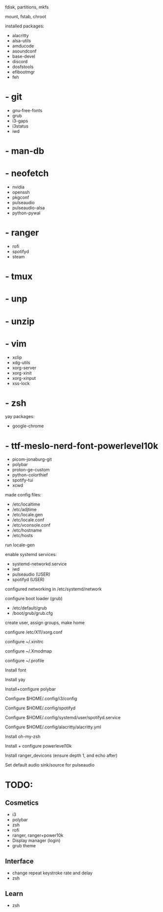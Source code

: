 fdisk, partitions, mkfs

mount, fstab, chroot

installed packages:
- alacritty
- alsa-utils
- amducode
- asoundconf
- base-devel
- discord
- dosfstools
- efibootmgr
- feh
# - git
- gnu-free-fonts
- grub
- i3-gaps
- i3status
- iwd
# - man-db
# - neofetch
- nvidia
- openssh
- pkgconf
- pulseaudio
- pulseaudio-alsa
- python-pywal
# - ranger
- rofi
- spotifyd
- steam
# - tmux
# - unp
# - unzip
# - vim
- xclip
- xdg-utils
- xorg-server
- xorg-xinit
- xorg-xinput
- xss-lock
# - zsh

yay packages:
- google-chrome
# - ttf-meslo-nerd-font-powerlevel10k
- picom-jonaburg-git
- polybar
- proton-ge-custom
- python-colorthief
- spotify-tui
- xcwd

made config files:
- /etc/localtime
- /etc/adjtime
- /etc/locale.gen
- /etc/locale.conf
- /etc/vconsole.conf
- /etc/hostname
- /etc/hosts

run locale-gen

enable systemd services:
- systemd-networkd.service
- iwd
- pulseaudio (USER)
- spotifyd (USER)


configured networking in /etc/systemd/network

configure boot loader (grub)
- /etc/default/grub
- /boot/grub/grub.cfg

create user, assign groups, make home

configure /etc/X11/xorg.conf

configure ~/.xinitrc

configure ~/.Xmodmap

configure ~/.profile

Install font

Install yay

Install+configure polybar

Configure $HOME/.config/i3/config

Configure $HOME/.config/spotifyd

Configure $HOME/.config/systemd/user/spotifyd.service

Configure $HOME/.config/alacritty/alacritty.yml

Install oh-my-zsh

Install + configure powerlevel10k

Install ranger_devicons (ensure depth 1, and echo after)

Set default audio sink/source for pulseaudio

# TODO:
## Cosmetics
- i3
- polybar
- zsh
- rofi
- ranger, ranger+power10k
- Display manager (login)
- grub theme

## Interface
- change repeat keystroke rate and delay
- zsh

## Learn
- zsh
